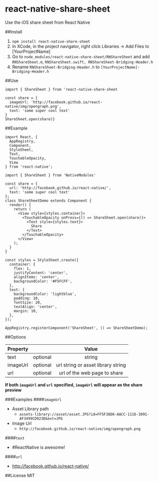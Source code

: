 # react-native-share-sheet

Use the iOS share sheet from React Native

##Install

1. `npm install react-native-share-sheet`
2. In XCode, in the project navigator, right click Libraries -> Add Files to  [YourProjectName]
3. Go to `node_modules/react-native-share-sheet/RNShareSheet` and add `RNShareSheet.m`, `RNShareSheet.swift, RNShareSheet-Bridging-Header.h`
4. Rename `RNShareSheet-Bridging-Header.h` to `[YourProjectName]-Bridging-Header.h`

##Use

`import { ShareSheet } from 'react-native-share-sheet`

```
const share = {
  imageUrl: 'http://facebook.github.io/react-native/img/opengraph.png',
  text: 'some super cool text'
}
ShareSheet.open(share)}
```

##Example

```
import React, {
  AppRegistry,
  Component,
  StyleSheet,
  Text,
  TouchableOpacity,
  View
} from 'react-native';

import { ShareSheet } from 'NativeModules'

const share = {
  url: 'http://facebook.github.io/react-native/',
  text: 'some super cool text'
};
class ShareSheetDemo extends Component {
  render() {
    return (
      <View style={styles.container}>
        <TouchableOpacity onPress={() => ShareSheet.open(share)}>
          <Text style={styles.text}>
            Share
          </Text>
        </TouchableOpacity>
      </View>
    );
  }
}

const styles = StyleSheet.create({
  container: {
    flex: 1,
    justifyContent: 'center',
    alignItems: 'center',
    backgroundColor: '#F5FCFF',
  },
  text: {
    backgroundColor: 'lightblue',
    padding: 10,
    fontSize: 20,
    textAlign: 'center',
    margin: 10,
  },
});

AppRegistry.registerComponent('ShareSheet', () => ShareSheetDemo);
```

##Options

| Property ||      Value	
|----------|---|:-------------:|
| text     | optional |  string |
| imageUrl | optional |  url string or asset library string |
| url      | optional |  url of the web page to share |

**If both `imageUrl` and `url` specified, `imageUrl` will appear as the share preview**

###Examples
####`imageUrl`
* Asset Library path 
	* `assets-library://asset/asset.JPG?id=FF5F38D6-AACC-1116-3091-AF3499CD923D&ext=JPG`
* Image Url
	* `http://facebook.github.io/react-native/img/opengraph.png`

####`text`
* \#ReactNative is awesome!

####`url`
* http://facebook.github.io/react-native/


##License
MIT